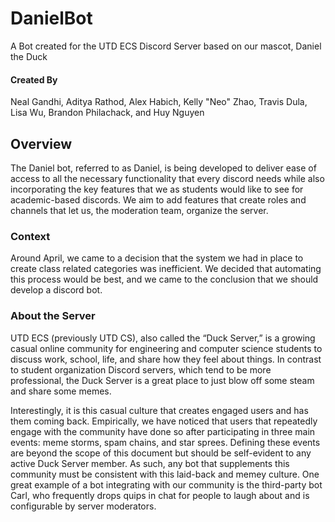 # DanielBot
A Bot created for the UTD ECS Discord Server based on our mascot, Daniel the Duck

#### Created By
Neal Gandhi, Aditya Rathod, Alex Habich, Kelly "Neo" Zhao, Travis Dula, Lisa Wu, Brandon Philachack, and Huy Nguyen

## Overview
The Daniel bot, referred to as Daniel, is being developed to deliver ease of access to all the necessary functionality
that every discord needs while also incorporating the key features that we as students would like to see for
academic-based discords. We aim to add features that create roles and channels that let us, the moderation team,
organize the server. 

### Context
Around April, we came to a decision that the system we had in place to create class related categories was inefficient.
We decided that automating this process would be best, and we came to the conclusion that we should develop a discord
bot. 

### About the Server
UTD ECS (previously UTD CS), also called the “Duck Server,” is a growing casual online community for engineering and
computer science students to discuss work, school, life, and share how they feel about things. In contrast to student
organization Discord servers, which tend to be more professional, the Duck Server is a great place to just blow off some
steam and share some memes.

Interestingly, it is this casual culture that creates engaged users and has them coming back. Empirically, we have
noticed that users that repeatedly engage with the community have done so after participating in three main events:
meme storms, spam chains, and star sprees. Defining these events are beyond the scope of this document but should be
self-evident to any active Duck Server member. As such, any bot that supplements this community must be consistent with
this laid-back and memey culture. One great example of a bot integrating with our community is the third-party bot Carl,
who frequently drops quips in chat for people to laugh about and is configurable by server moderators.
